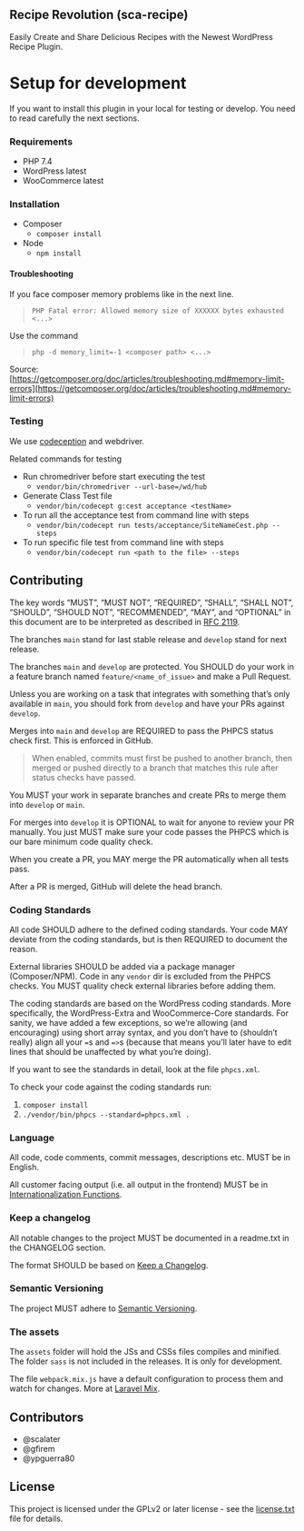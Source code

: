 ## Recipe Revolution (sca-recipe)
Easily Create and Share Delicious Recipes with the Newest WordPress Recipe Plugin.

# Setup for development
If you want to install this plugin in your local for testing or develop. You need to read carefully the next sections.

### Requirements
- PHP 7.4
- WordPress latest
- WooCommerce latest

### Installation

* Composer
    * `composer install`
* Node
  * `npm install`

#### Troubleshooting
If you face composer memory problems like in the next line.

> `PHP Fatal error: Allowed memory size of XXXXXX bytes exhausted <...>`

Use the command

> `php -d memory_limit=-1 <composer path> <...>`

Source: [https://getcomposer.org/doc/articles/troubleshooting.md#memory-limit-errors](https://getcomposer.org/doc/articles/troubleshooting.md#memory-limit-errors)

### Testing
We use [codeception](https://codeception.com/) and webdriver.

Related commands for testing
* Run chromedriver before start executing the test
    * `vendor/bin/chromedriver --url-base=/wd/hub`
* Generate Class Test file
    * `vendor/bin/codecept g:cest acceptance <testName>`
* To run all the acceptance test from command line with steps
    * `vendor/bin/codecept run tests/acceptance/SiteNameCest.php --steps`
* To run specific file test from command line with steps
    * `vendor/bin/codecept run <path to the file> --steps`

## Contributing

The key words “MUST”, “MUST NOT”, “REQUIRED”, “SHALL”, “SHALL NOT”, “SHOULD”, “SHOULD NOT”, “RECOMMENDED”, “MAY”, and “OPTIONAL” in this document are to be interpreted as described in [RFC 2119](https://tools.ietf.org/html/rfc2119).

The branches `main` stand for last stable release and `develop` stand for next release.

The branches `main` and `develop` are protected. You SHOULD do your work in a feature branch named `feature/<name_of_issue>` and make a Pull Request.

Unless you are working on a task that integrates with something that’s only available in `main`, you should fork from `develop` and have your PRs against `develop`.

Merges into `main` and `develop` are REQUIRED to pass the PHPCS status check first. This is enforced in GitHub.

> When enabled, commits must first be pushed to another branch, then merged or pushed directly to a branch that matches this rule after status checks have passed.

You MUST your work in separate branches and create PRs to merge them into `develop` or `main`.

For merges into `develop` it is OPTIONAL to wait for anyone to review your PR manually. You just MUST make sure your code passes the PHPCS which is our bare minimum code quality check.

When you create a PR, you MAY merge the PR automatically when all tests pass.

After a PR is merged, GitHub will delete the head branch.

### Coding Standards

All code SHOULD adhere to the defined coding standards. Your code MAY deviate from the coding standards, but is then REQUIRED to document the reason.

External libraries SHOULD be added via a package manager (Composer/NPM). Code in any `vendor` dir is excluded from the PHPCS checks. You MUST quality check external libraries before adding them.

The coding standards are based on the WordPress coding standards. More specifically, the WordPress-Extra and WooCommerce-Core standards.
For sanity, we have added a few exceptions, so we’re allowing (and encouraging) using short array syntax, and you don’t have to (shouldn’t really) align all your `=`s and `=>`s (because that means you’ll later have to edit lines that should be unaffected by what you’re doing).

If you want to see the standards in detail, look at the file `phpcs.xml`.

To check your code against the coding standards run:
1. `composer install`
2. `./vendor/bin/phpcs --standard=phpcs.xml .`

### Language

All code, code comments, commit messages, descriptions etc. MUST be in English.

All customer facing output (i.e. all output in the frontend) MUST be in [Internationalization Functions](https://developer.wordpress.org/apis/handbook/internationalization/internationalization-functions/).

### Keep a changelog

All notable changes to the project MUST be documented in a readme.txt in the CHANGELOG section.

The format SHOULD be based on [Keep a Changelog](https://keepachangelog.com/en/1.0.0/).

### Semantic Versioning

The project MUST adhere to [Semantic Versioning](https://semver.org/spec/v2.0.0.html).

### The assets

The `assets` folder will hold the JSs and CSSs files compiles and minified. The folder `sass` is not included in the releases. It is only for development.

The file `webpack.mix.js` have a default configuration to process them and watch for changes. More at [Laravel Mix](https://laravel-mix.com/).

## Contributors
* @scalater
* @gfirem
* @ypguerra80

## License

This project is licensed under the GPLv2 or later license - see the [license.txt](LICENSE) file for details.
